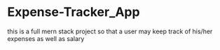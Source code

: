 # Expense-Tracker_App
this is a full mern stack project so that a user may keep track of his/her expenses as well as salary 
